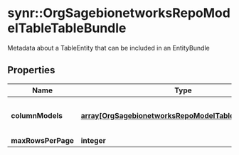 # synr::OrgSagebionetworksRepoModelTableTableBundle

Metadata about a TableEntity that can be included in an EntityBundle

## Properties
Name | Type | Description | Notes
------------ | ------------- | ------------- | -------------
**columnModels** | [**array[OrgSagebionetworksRepoModelTableColumnModel]**](org.sagebionetworks.repo.model.table.ColumnModel.md) | The list of ColumnModels currently used by this table. | [optional] 
**maxRowsPerPage** | **integer** |  | [optional] 


